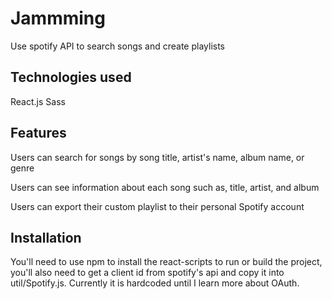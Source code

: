 # Jammming
Use spotify API to search songs and create playlists
## Technologies used
React.js
Sass
## Features
Users can search for songs by song title, artist's name, album name, or genre

Users can see information about each song such as, title, artist, and album

Users can export their custom playlist to their personal Spotify account
## Installation
You'll need to use npm to install the react-scripts to run or build the project, you'll also need to get a client id from spotify's api and copy it into util/Spotify.js. Currently it is hardcoded until I learn more about OAuth. 
